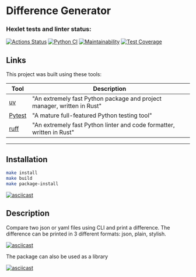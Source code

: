 # Difference Generator

### Hexlet tests and linter status:
[![Actions Status](https://github.com/ADrone7/python-project-50/actions/workflows/hexlet-check.yml/badge.svg)](https://github.com/ADrone7/python-project-50/actions)
[![Python CI](https://github.com/ADrone7/python-project-50/actions/workflows/main.yml/badge.svg)](https://github.com/ADrone7/python-project-50/actions/workflows/main.yml)
[![Maintainability](https://api.codeclimate.com/v1/badges/bf23dbc5fcb539b8db1c/maintainability)](https://codeclimate.com/github/ADrone7/python-project-50/maintainability)
[![Test Coverage](https://api.codeclimate.com/v1/badges/bf23dbc5fcb539b8db1c/test_coverage)](https://codeclimate.com/github/ADrone7/python-project-50/test_coverage)

## Links

This project was built using these tools:

| Tool                                                                   | Description                                             |
|------------------------------------------------------------------------|---------------------------------------------------------|
| [uv](https://docs.astral.sh/uv/)                                       | "An extremely fast Python package and project manager, written in Rust" |
| [Pytest](https://pytest.org)                                           | "A mature full-featured Python testing tool"            |
| [ruff](https://docs.astral.sh/ruff/)                                   | "An extremely fast Python linter and code formatter, written in Rust" |

---

## Installation

```bash
make install
make build
make package-install
```

[![asciicast](https://asciinema.org/a/km4q10JFe08pbLLIXb7ZhNY9h.svg)](https://asciinema.org/a/km4q10JFe08pbLLIXb7ZhNY9h)

## Description

Compare two json or yaml files using CLI and print a difference. The difference can be printed in 3 different formats: json, plain, stylish.

[![asciicast](https://asciinema.org/a/G87li6LPIW5rAqkxXNhjjx1ZI.svg)](https://asciinema.org/a/G87li6LPIW5rAqkxXNhjjx1ZI)

The package can also be used as a library

[![asciicast](https://asciinema.org/a/QyBTRoQVeYiGXew33mpJ7W30b.svg)](https://asciinema.org/a/QyBTRoQVeYiGXew33mpJ7W30b)